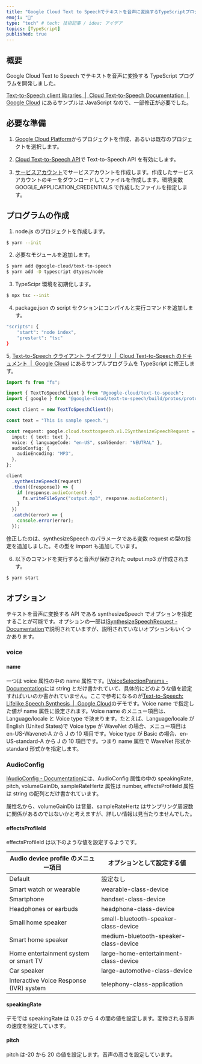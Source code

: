 ```yaml
---
title: "Google Cloud Text to Speechでテキストを音声に変換するTypeScriptプログラムを開発した"
emoji: "💬"
type: "tech" # tech: 技術記事 / idea: アイデア
topics: [TypeScript]
published: true
---
```


## 概要

Google Cloud Text to Speech でテキストを音声に変換する TypeScript プログラムを開発しました。

[Text-to-Speech client libraries  |  Cloud Text-to-Speech Documentation  |  Google Cloud](https://cloud.google.com/text-to-speech/docs/libraries) にあるサンプルは JavaScript なので、一部修正が必要でした。

## 必要な準備

1. [Google Cloud Platform](https://console.cloud.google.com/)からプロジェクトを作成、あるいは既存のプロジェクトを選択します。

1. [Cloud Text-to-Speech API](https://console.cloud.google.com/marketplace/product/google/texttospeech.googleapis.com)で
   Text-to-Speech API を有効にします。

1. [サービスアカウント](https://console.cloud.google.com/iam-admin/serviceaccounts)でサービスアカウントを作成します。作成したサービスアカウントのキーをダウンロードしてファイルを作成します。環境変数 GOOGLE_APPLICATION_CREDENTIALS で作成したファイルを指定します。

## プログラムの作成

1. node.js のプロジェクトを作成します。

```sh
$ yarn --init
```

2. 必要なモジュールを追加します。

```sh
$ yarn add @google-cloud/text-to-speech
$ yarn add -D typescript @types/node
```

3. TypeScipr 環境を初期化します。

```sh
$ npx tsc --init
```

4. package.json の script セクションにコンパイルと実行コマンドを追加します。

```sh
"scripts": {
    "start": "node index",
    "prestart": "tsc"
}
```

5, [Text-to-Speech クライアント ライブラリ  |  Cloud Text-to-Speech のドキュメント  |  Google Cloud](https://cloud.google.com/text-to-speech/docs/libraries?hl=ja#using_the_client_library) にあるサンプルプログラムを TypeScript に修正します。

```typescript:index.ts
import fs from "fs";

import { TextToSpeechClient } from "@google-cloud/text-to-speech";
import { google } from "@google-cloud/text-to-speech/build/protos/protos";

const client = new TextToSpeechClient();

const text = "This is sample speech.";

const request: google.cloud.texttospeech.v1.ISynthesizeSpeechRequest = {
  input: { text: text },
  voice: { languageCode: "en-US", ssmlGender: "NEUTRAL" },
  audioConfig: {
    audioEncoding: "MP3",
  },
};

client
  .synthesizeSpeech(request)
  .then(([response]) => {
    if (response.audioContent) {
      fs.writeFileSync("output.mp3", response.audioContent);
    }
  })
  .catch((error) => {
    console.error(error);
  });
```

修正したのは、synthesizeSpeech のパラメータである変数 request の型の指定を追加しました。その型を import も追加しています。

6. 以下のコマンドを実行すると音声が保存された output.mp3 が作成されます。

```sh
$ yarn start
```

## オプション

テキストを音声に変換する API である synthesizeSpeech でオプションを指定することが可能です。オプションの一部は[ISynthesizeSpeechRequest - Documentation](https://googleapis.dev/nodejs/text-to-speech/latest/google.cloud.texttospeech.v1.ISynthesizeSpeechRequest.html)で説明されていますが、説明されていないオプションもいくつかあります。

### voice

#### name

一つは voice 属性の中の name 属性です。[IVoiceSelectionParams - Documentation](https://googleapis.dev/nodejs/text-to-speech/latest/google.cloud.texttospeech.v1.IVoiceSelectionParams.html)には string とだけ書かれていて、具体的にどのような値を設定すればいいのか書かれていません。ここで参考になるのが[Text-to-Speech: Lifelike Speech Synthesis  |  Google Cloud](https://cloud.google.com/text-to-speech)のデモです。Voice name で指定した値が name 属性に設定されます。Voice name のメニュー項目は、Language/locale と Voice type で決まります。たとえば、Language/locale が English (United States)で Voice type が WaveNet の場合、メニュー項目は en-US-Wavenet-A から J の 10 項目です。Voice type が Basic の場合、en-US-standard-A から J の 10 項目です。つまり name 属性で WaveNet 形式か standard 形式かを指定します。

### AudioConfig

[IAudioConfig - Documentation](https://googleapis.dev/nodejs/text-to-speech/latest/google.cloud.texttospeech.v1.IAudioConfig.html)には、AudioConfig 属性の中の speakingRate, pitch, volumeGainDb, sampleRateHertz 属性は number, effectsProfileId 属性は string の配列とだけ書かれています。

属性名から、volumeGainDb は音量、sampleRateHertz はサンプリング周波数に関係があるのではないかと考えますが、詳しい情報は見当たりませんでした。

#### effectsProfileId

effectsProfileId は以下のような値を設定するようです。

| Audio device profile のメニュー項目     | オプションとして設定する値            |
| --------------------------------------- | ------------------------------------- |
| Default                                 | 設定なし                              |
| Smart watch or wearable                 | wearable-class-device                 |
| Smartphone                              | handset-class-device                  |
| Headphones or earbuds                   | headphone-class-device                |
| Small home speaker                      | small-bluetooth-speaker-class-device  |
| Smart home speaker                      | medium-bluetooth-speaker-class-device |
| Home entertainment system or smart TV   | large-home-entertainment-class-device |
| Car speaker                             | large-automotive-class-device         |
| Interactive Voice Response (IVR) system | telephony-class-application           |

#### speakingRate

デモでは speakingRate は 0.25 から 4 の間の値を設定します。変換される音声の速度を設定しています。

#### pitch

pitch は-20 から 20 の値を設定します。音声の高さを設定しています。
